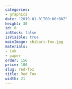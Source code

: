 ```yaml
---
categories:
- graphics
date: "2019-01-01T00:00:00Z"
height: 30
id: 0
inStock: false
isVisible: true
mainImage: shibari-fox.jpg
materials:
- ink
- paper
order: 156
price: 100
slug: red-fox
title: Red Fox
width: 21
---
```


